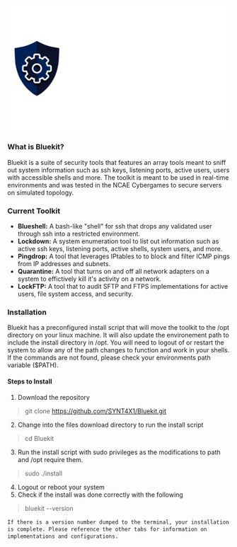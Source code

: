 ![Bluekit Logo](https://raw.githubusercontent.com/SYNT4X1/Bluekit/docs/resources/bluekit.png ':size=1920')

### What is Bluekit?
Bluekit is a suite of security tools that features an array tools meant to sniff out system information such as ssh keys, listening ports, active users, users with accessible shells and more. The toolkit is meant to be used in real-time environments and was tested in the NCAE Cybergames to secure servers on simulated topology.

### Current Toolkit
- **Blueshell:** A bash-like "shell" for ssh that drops any validated user through ssh into a restricted environment.
- **Lockdown:** A system enumeration tool to list out information such as active ssh keys, listening ports, active shells, system users, and more.
- **Pingdrop:** A tool that leverages IPtables to to block and filter ICMP pings from IP addresses and subnets.
- **Quarantine:** A tool that turns on and off all network adapters on a system to effictively kill it's activity on a network.
- **LockFTP:** A tool that to audit SFTP and FTPS implementations for active users, file system access, and security.

### Installation
Bluekit has a preconfigured install script that will move the toolkit to the /opt directory on your linux machine. It will also update the environement path to include the install directory in /opt. You will need to logout of or restart the system to allow any of the path changes to function and work in your shells. If the commands are not found, please check your environments path variable ($PATH). 

#### Steps to Install
1. Download the repository
> git clone https://github.com/SYNT4X1/Bluekit.git
2. Change into the files download directory to run the install script
> cd Bluekit
3. Run the install script with sudo privileges as the modifications to path and /opt require them.
> sudo ./install
4. Logout or reboot your system
5. Check if the install was done correctly with the following
> bluekit --version

    If there is a version number dumped to the terminal, your installation is complete. Please reference the other tabs for information on implementations and configurations.
